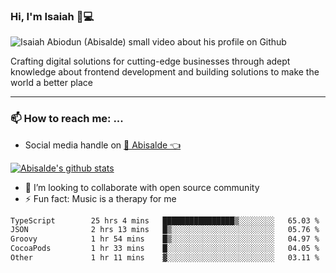 ### Hi, I'm Isaiah 🌻💻

<img src="https://res.cloudinary.com/abisalde/image/upload/c_scale,h_311,w_816/v1616039512/Abisalde_github.gif" alt="Isaiah Abiodun (Abisalde) small video about his profile on Github">

Crafting digital solutions for cutting-edge businesses through adept knowledge about frontend development and building solutions to make the world a better place
<hr>

### 📫 How to reach me: ...
- Social media handle on <a href="https://twitter.com/abisalde">🔔  Abisalde   👈</a>


[![Abisalde's github stats](https://github-readme-stats.vercel.app/api?username=abisalde)](https://github.com/abisalde/github-readme-stats)

- 👯 I’m looking to collaborate with open source community
- ⚡ Fun fact: Music is a therapy for me


<!--
**abisalde/Abisalde** is a ✨ _special_ ✨ repository because its `README.md` (this file) appears on your GitHub profile.

Here are some ideas to get you started:


- 👯 I’m looking to collaborate with open source community
- 🤔 I’m looking for help with ...
- 💬 Ask me about ...
- 📫 How to reach me: ...
- 😄 Pronouns: ...
- ⚡ Fun fact: ...
-->

<!--START_SECTION:waka-->

```txt
TypeScript        25 hrs 4 mins   ████████████████▒░░░░░░░░   65.03 %
JSON              2 hrs 13 mins   █▒░░░░░░░░░░░░░░░░░░░░░░░   05.76 %
Groovy            1 hr 54 mins    █▒░░░░░░░░░░░░░░░░░░░░░░░   04.97 %
CocoaPods         1 hr 33 mins    █░░░░░░░░░░░░░░░░░░░░░░░░   04.05 %
Other             1 hr 11 mins    ▓░░░░░░░░░░░░░░░░░░░░░░░░   03.11 %
```

<!--END_SECTION:waka-->

